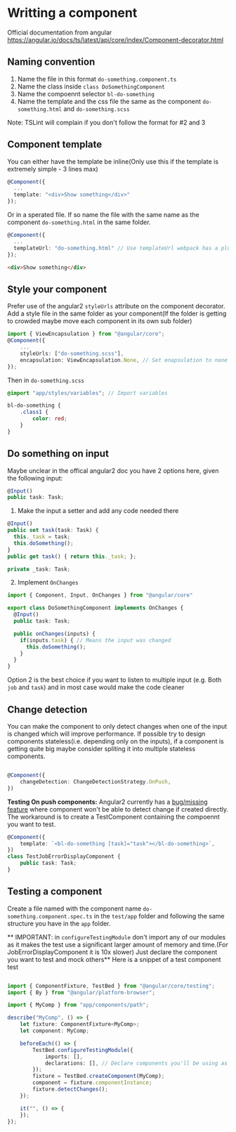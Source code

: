 # Writting a component

Official documentation from angular https://angular.io/docs/ts/latest/api/core/index/Component-decorator.html

## Naming convention

1. Name the file in this format `do-something.component.ts`
2. Name the class inside `class DoSomethingComponent`
3. Name the compoennt selector `bl-do-something`
4. Name the template and the css file the same as the component `do-something.html` and `do-something.scss`

Note: TSLint will complain if you don't follow the format for #2 and 3

## Component template
You can either have the template be inline(Only use this if the template is extremely simple - 3 lines max)
```typescript
@Component({
  ...
  template: "<div>Show something</div>"
});
```

Or in a sperated file. If so name the file with the same name as the component `do-something.html` in the same folder.

```typescript
@Component({
  ...
  templateUrl: "do-something.html" // Use templateUrl webpack has a plugin that handle this and setup hot reload
});
```

```html
<div>Show something</div>
```

## Style your component
Prefer use of the angular2 `styleUrls` attribute on the component decorator.
Add a style file in the same folder as your component(If the folder is getting to crowded maybe move each component in its own sub folder)

```ts
import { ViewEncapsulation } from "@angular/core";
@Component({
    ...
    styleUrls: ["do-something.scss"],
    encapsulation: ViewEncapsulation.None, // Set enapsulation to none so angular doesn't modify the styles
});
```

Then in `do-something.scss`
```scss
@import "app/styles/variables"; // Import variables

bl-do-something {
    .class1 {
        color: red;
    }
}

```

## Do something on input
Maybe unclear in the offical angular2 doc you have 2 options here, given the following input:
```typescript
@Input()
public task: Task;
```
1. Make the input a setter and add any code needed there

```typescript
@Input()
public set task(task: Task) {
  this._task = task;
  this.doSomething();
}
public get task() { return this._task; };

private _task: Task;
```

2. Implement `OnChanges`

```typescript
import { Component, Input, OnChanges } from "@angular/core"

export class DoSomethingComponent implements OnChanges {
  @Input()
  public task: Task;

  public onChanges(inputs) {
    if(inputs.task) { // Means the input was changed
      this.doSomething();
    }
  }
}

```

Option 2 is the best choice if you want to listen to multiple input (e.g. Both `job` and `task`) and in most case would make the code cleaner

## Change detection
You can make the component to only detect changes when one of the input is changed which will improve performance.
If possible try to design components stateless(i.e. depending only on the inputs), if a component is getting quite big maybe consider spliting it into multiple stateless components.

```typescript

@Component({
    changeDetection: ChangeDetectionStrategy.OnPush,
})
```

**Testing On push components:**
Angular2 currently has a [bug/missing feature](https://github.com/angular/angular/issues/12313) where component won't be able to detect change if created directly.
The workaround is to create a TestComponent containing the compoennt you want to test.
```typescript
@Component({
    template: `<bl-do-something [task]="task"></bl-do-something>`,
})
class TestJobErrorDisplayComponent {
    public task: Task;
}

```


## Testing a component

Create a file named with the component name `do-something.component.spec.ts` in the `test/app` folder and following the same structure you have in the `app` folder.

** IMPORTANT: in `configureTestingModule` don't import any of our modules as it makes the test use a significant larger amount of memory and time.(For JobErrorDisplayComponent it is 10x slower) Just declare the component you want to test and mock others**
Here is a snippet of a test component test
```typescript

import { ComponentFixture, TestBed } from "@angular/core/testing";
import { By } from "@angular/platform-browser";

import { MyComp } from "app/components/path";

describe("MyComp", () => {
    let fixture: ComponentFixture<MyComp>;
    let component: MyComp;

    beforeEach(() => {
        TestBed.configureTestingModule({
            imports: [],
            declarations: [], // Declare components you'll be using as well as some mock component if needed
        });
        fixture = TestBed.createComponent(MyComp);
        component = fixture.componentInstance;
        fixture.detectChanges();
    });

    it("", () => {
    });
});
```

